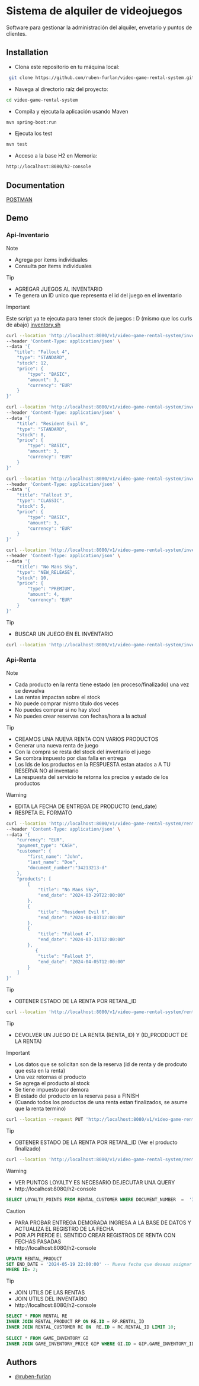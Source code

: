
# Sistema de alquiler de videojuegos

Software para gestionar la administración del alquiler, envetario y puntos de clientes.

## Installation

- Clona este repositorio en tu máquina local:

```bash
 git clone https://github.com/ruben-furlan/video-game-rental-system.git
```
    
- Navega al directorio raíz del proyecto:

```bash
cd video-game-rental-system
```

- Compila y ejecuta la aplicación usando Maven

```bash
mvn spring-boot:run
```

- Ejecuta los test


```bash
mvn test
```

- Acceso a la base H2 en Memoria:

```bash
http://localhost:8080/h2-console
```


## Documentation

[POSTMAN](https://documenter.getpostman.com/view/5508639/2sA35G4hCs#intro)



## Demo


### Api-Inventario
> [!NOTE] 
> - Agrega por items individuales
> - Consulta por items individuales

> [!TIP] 
> - AGREGAR JUEGOS AL INVENTARIO
> - Te genera un ID unico que representa el id del juego en el inventario

> [!IMPORTANT] 
> Este script ya te ejecuta para tener stock de juegos : D (mismo que los curls de abajo)
> [inventory.sh](https://github.com/ruben-furlan/video-game-rental-system/blob/master/src/main/resources/utils/inventory.sh)


```bash
curl --location 'http://localhost:8080/v1/video-game-rental-system/inventory' \
--header 'Content-Type: application/json' \
--data '{
   "title": "Fallout 4",
    "type": "STANDARD",
    "stock": 12,
    "price": {
        "type": "BASIC",
        "amount": 3,
        "currency": "EUR"
    }
}'
```

```bash
curl --location 'http://localhost:8080/v1/video-game-rental-system/inventory' \
--header 'Content-Type: application/json' \
--data '{
    "title": "Resident Evil 6",
    "type": "STANDARD",
    "stock": 8,
    "price": {
        "type": "BASIC",
        "amount": 3,
        "currency": "EUR"
    }
}'
```

```bash
curl --location 'http://localhost:8080/v1/video-game-rental-system/inventory' \
--header 'Content-Type: application/json' \
--data '{
    "title": "Fallout 3",
    "type": "CLASSIC",
    "stock": 5,
    "price": {
        "type": "BASIC",
        "amount": 3,
        "currency": "EUR"
    }
}'
```

```bash
curl --location 'http://localhost:8080/v1/video-game-rental-system/inventory' \
--header 'Content-Type: application/json' \
--data '{
    "title": "No Mans Sky",
    "type": "NEW_RELEASE",
    "stock": 10,
    "price": {
        "type": "PREMIUM",
        "amount": 4,
        "currency": "EUR"
    }
}'
```
> [!TIP] 
> - BUSCAR UN JUEGO EN EL INVENTARIO

```bash
curl --location 'http://localhost:8080/v1/video-game-rental-system/inventory/1'
```

### Api-Renta
> [!NOTE] 
> - Cada producto en la renta tiene estado (en proceso/finalizado) una vez se devuelva
> - Las rentas impactan sobre el stock
> - No puede comprar mismo titulo dos veces
> - No puedes comprar si no hay stocl
> - No puedes crear reservas con fechas/hora a la actual

> [!TIP] 
> - CREAMOS UNA NUEVA RENTA CON VARIOS PRODUCTOS
> - Generar una nueva renta de juego
> - Con la compra se resta del stock del inventario el juego
> - Se combra impuesto por dias falla en entrega
> - Los Ids de los productos en la RESPUESTA estan atados a A TU RESERVA NO al inventario
> - La respuesta del servicio te retorna los precios y estado de los productos

> [!WARNING] 
> - EDITA LA FECHA DE ENTREGA DE PRODUCTO (end_date)
>  - RESPETA EL FORMATO

```bash
curl --location 'http://localhost:8080/v1/video-game-rental-system/rental' \
--header 'Content-Type: application/json' \
--data '{
    "currency": "EUR",
    "payment_type": "CASH",
    "customer": {
        "first_name": "John",
        "last_name": "Doe",
        "document_number":"34213213-d"
    },
    "products": [
        {
            "title": "No Mans Sky",
            "end_date": "2024-03-29T22:00:00"
        },
        {
            "title": "Resident Evil 6",
            "end_date": "2024-04-03T12:00:00"
        },
        {
            "title": "Fallout 4",
            "end_date": "2024-03-31T12:00:00"
        },
           {
            "title": "Fallout 3",
            "end_date": "2024-04-05T12:00:00"
        }
    ]
}'
```

> [!TIP] 
> - OBTENER ESTADO DE LA RENTA POR RETANL_ID
```bash
curl --location 'http://localhost:8080/v1/video-game-rental-system/rental/1'
```

> [!TIP] 
> - DEVOLVER UN JUEGO DE LA RENTA (RENTA_ID) Y (ID_PRODDUCT DE LA RENTA)

> [!IMPORTANT] 
> - Los datos que se solicitan son de la reserva (id de renta y de prodcuto que esta en la renta)
> - Una vez retornas el producto
> - Se agrega el producto al stock
> - Se tiene impuesto por demora
> - El estado del producto en la reserva pasa a FINISH
> - (Cuando todos los productos de una renta estan finalizados, se asume que la renta termino)

```bash
curl --location --request PUT 'http://localhost:8080/v1/video-game-rental-system/rental/1/hand-back/game?product_id=4'
```


> [!TIP] 
> - OBTENER ESTADO DE LA RENTA POR RETANL_ID  (Ver el producto finalizado)
```bash
curl --location 'http://localhost:8080/v1/video-game-rental-system/rental/1'
```


> [!WARNING] 
> - VER PUNTOS LOYALTY ES NECESARIO DEJECUTAR UNA QUERY 
> - http://localhost:8080/h2-console
```sql
SELECT LOYALTY_POINTS FROM RENTAL_CUSTOMER WHERE DOCUMENT_NUMBER  =  '34213213-d' ;
```

> [!CAUTION] 
> - PARA PROBAR ENTREGA DEMORADA INGRESA A LA BASE DE DATOS Y ACTUALIZA EL REGISTRO DE LA FECHA
> - POR API PIERDE EL SENTIDO CREAR REGISTROS DE RENTA CON FECHAS PASADAS
> - http://localhost:8080/h2-console
```sql
UPDATE RENTAL_PRODUCT
SET END_DATE = '2024-05-19 22:00:00' -- Nueva fecha que deseas asignar
WHERE ID= 2;
```

> [!TIP] 
> - JOIN UTILS DE LAS RENTAS
> - JOIN UTILS DEL INVENTARIO
> - http://localhost:8080/h2-console
```sql
SELECT * FROM RENTAL RE
INNER JOIN RENTAL_PRODUCT RP ON RE.ID = RP.RENTAL_ID 
INNER JOIN RENTAL_CUSTOMER RC ON  RE.ID = RC.RENTAL_ID LIMIT 10;
 
SELECT * FROM GAME_INVENTORY GI
INNER JOIN GAME_INVENTORY_PRICE GIP WHERE GI.ID = GIP.GAME_INVENTORY_ID LIMIT 10; 
```


## Authors

- [@ruben-furlan](https://github.com/ruben-furlan)

